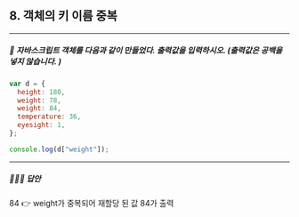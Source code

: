 ## 8. 객체의 키 이름 중복

---

##### 🧐 자바스크립트 객체를 다음과 같이 만들었다. 출력값을 입력하시오. (출력값은 공백을 넣지 않습니다. )

```js
var d = {
  height: 180,
  weight: 78,
  weight: 84,
  temperature: 36,
  eyesight: 1,
};

console.log(d["weight"]);
```

---

##### 🙋🏻‍♀️ 답안

84
👉 weight가 중복되어 재할당 된 값 84가 출력
